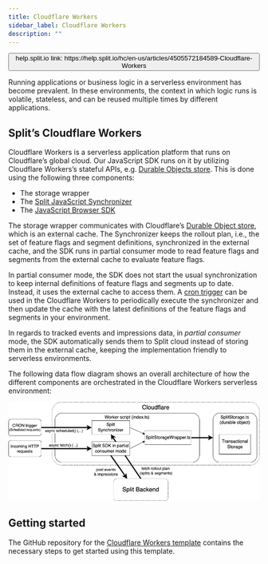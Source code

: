 ```yaml
---
title: Cloudflare Workers
sidebar_label: Cloudflare Workers
description: ""
---
```


<p>
  <button style={{borderRadius:'8px', border:'1px', fontFamily:'Courier New', fontWeight:'800', textAlign:'left'}}> help.split.io link: https://help.split.io/hc/en-us/articles/4505572184589-Cloudflare-Workers </button>
</p>

Running applications or business logic in a serverless environment has become prevalent. In these environments, the context in which logic runs is volatile, stateless, and can be reused multiple times by different applications. 

## Split’s Cloudflare Workers

Cloudflare Workers is a serverless application platform that runs on Cloudflare’s global cloud. Our JavaScript SDK runs on it by utilizing Cloudflare Workers’s stateful APIs, e.g. [Durable Objects store](https://developers.cloudflare.com/workers/runtime-apis/durable-objects/). This is done using the following three components:

* The storage wrapper 
* The [Split JavaScript Synchronizer](/docs/feature-management-experimentation/sdks-and-infrastructure/optional-infra/split-javascript-synchronizer-tools)
* The [JavaScript Browser SDK](/docs/feature-management-experimentation/sdks-and-infrastructure/client-side-sdks/browser-sdk#sharing-state-with-a-pluggable-storage)

The storage wrapper communicates with Cloudflare’s [Durable Object store](https://developers.cloudflare.com/workers/runtime-apis/durable-objects/), which is an external cache. The Synchronizer keeps the rollout plan, i.e., the set of feature flags and segment definitions, synchronized in the external cache, and the SDK runs in partial consumer mode to read feature flags and segments from the external cache to evaluate feature flags. 

In partial consumer mode, the SDK does not start the usual synchronization to keep internal definitions of feature flags and segments up to date. Instead, it uses the external cache to access them. A [cron trigger](https://developers.cloudflare.com/workers/platform/cron-triggers/) can be used in the Cloudflare Workers to periodically execute the synchronizer and then update the cache with the latest definitions of the feature flags and segments in your environment.

In regards to tracked events and impressions data, in _partial consumer_ mode, the SDK automatically sends them to Split cloud instead of storing them in the external cache, keeping the implementation friendly to serverless environments. 

The following data flow diagram shows an overall architecture of how the different components are orchestrated in the Cloudflare Workers serverless environment:

![Cloudflare Workers data flow diagram](./static/cloudflare-workers.png)

## Getting started 

The GitHub repository for the [Cloudflare Workers template](https://github.com/splitio/cloudflare-workers-template) contains the necessary steps to get started using this template.
